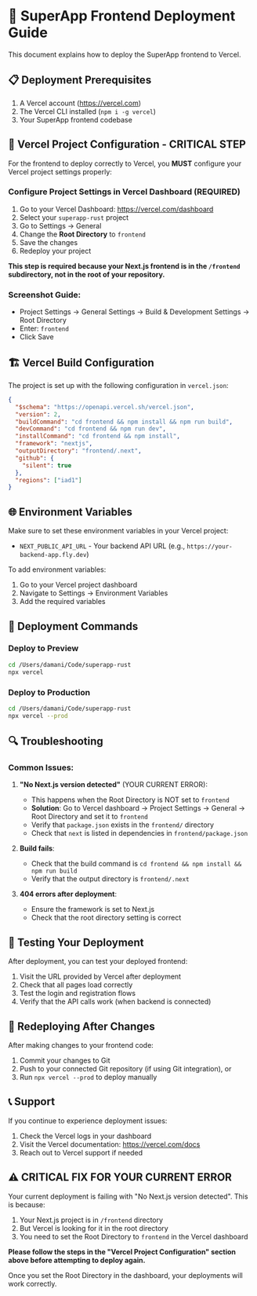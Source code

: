 # 🚀 SuperApp Frontend Deployment Guide

This document explains how to deploy the SuperApp frontend to Vercel.

## 📋 Deployment Prerequisites

1. A Vercel account (https://vercel.com)
2. The Vercel CLI installed (`npm i -g vercel`)
3. Your SuperApp frontend codebase

## 🔧 Vercel Project Configuration - CRITICAL STEP

For the frontend to deploy correctly to Vercel, you **MUST** configure your Vercel project settings properly:

### Configure Project Settings in Vercel Dashboard (REQUIRED)

1. Go to your Vercel Dashboard: https://vercel.com/dashboard
2. Select your `superapp-rust` project
3. Go to Settings → General
4. Change the **Root Directory** to `frontend`
5. Save the changes
6. Redeploy your project

**This step is required because your Next.js frontend is in the `/frontend` subdirectory, not in the root of your repository.**

### Screenshot Guide:
- Project Settings → General Settings → Build & Development Settings → Root Directory
- Enter: `frontend`
- Click Save

## 🏗️ Vercel Build Configuration

The project is set up with the following configuration in `vercel.json`:

```json
{
  "$schema": "https://openapi.vercel.sh/vercel.json",
  "version": 2,
  "buildCommand": "cd frontend && npm install && npm run build",
  "devCommand": "cd frontend && npm run dev",
  "installCommand": "cd frontend && npm install",
  "framework": "nextjs",
  "outputDirectory": "frontend/.next",
  "github": {
    "silent": true
  },
  "regions": ["iad1"]
}
```

## 🌐 Environment Variables

Make sure to set these environment variables in your Vercel project:

- `NEXT_PUBLIC_API_URL` - Your backend API URL (e.g., `https://your-backend-app.fly.dev`)

To add environment variables:
1. Go to your Vercel project dashboard
2. Navigate to Settings → Environment Variables
3. Add the required variables

## 🚀 Deployment Commands

### Deploy to Preview
```bash
cd /Users/damani/Code/superapp-rust
npx vercel
```

### Deploy to Production
```bash
cd /Users/damani/Code/superapp-rust
npx vercel --prod
```

## 🔍 Troubleshooting

### Common Issues:

1. **"No Next.js version detected"** (YOUR CURRENT ERROR):
   - This happens when the Root Directory is NOT set to `frontend`
   - **Solution**: Go to Vercel dashboard → Project Settings → General → Root Directory and set it to `frontend`
   - Verify that `package.json` exists in the `frontend/` directory
   - Check that `next` is listed in dependencies in `frontend/package.json`

2. **Build fails**:
   - Check that the build command is `cd frontend && npm install && npm run build`
   - Verify that the output directory is `frontend/.next`

3. **404 errors after deployment**:
   - Ensure the framework is set to Next.js
   - Check that the root directory setting is correct

## 🧪 Testing Your Deployment

After deployment, you can test your deployed frontend:

1. Visit the URL provided by Vercel after deployment
2. Check that all pages load correctly
3. Test the login and registration flows
4. Verify that the API calls work (when backend is connected)

## 🔄 Redeploying After Changes

After making changes to your frontend code:

1. Commit your changes to Git
2. Push to your connected Git repository (if using Git integration), or
3. Run `npx vercel --prod` to deploy manually

## 📞 Support

If you continue to experience deployment issues:

1. Check the Vercel logs in your dashboard
2. Visit the Vercel documentation: https://vercel.com/docs
3. Reach out to Vercel support if needed

## ⚠️ CRITICAL FIX FOR YOUR CURRENT ERROR

Your current deployment is failing with "No Next.js version detected". This is because:

1. Your Next.js project is in `/frontend` directory
2. But Vercel is looking for it in the root directory
3. You need to set the Root Directory to `frontend` in the Vercel dashboard

**Please follow the steps in the "Vercel Project Configuration" section above before attempting to deploy again.**

Once you set the Root Directory in the dashboard, your deployments will work correctly.